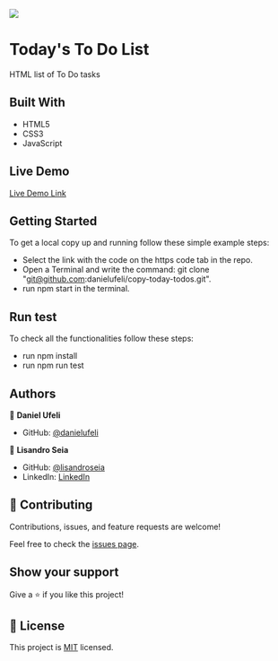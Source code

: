 ![](https://img.shields.io/badge/Microverse-blueviolet)

# Today's To Do List

HTML list of To Do tasks

## Built With

- HTML5
- CSS3
- JavaScript

## Live Demo

[Live Demo Link](https://danielufeli.github.io/copy-today-todos/dist)

## Getting Started

To get a local copy up and running follow these simple example steps:

- Select the link with the code on the https code tab in the repo.
- Open a Terminal and write the command: git clone "git@github.com:danielufeli/copy-today-todos.git".
- run npm start in the terminal.

## Run test

To check all the functionalities follow these steps:

- run npm install
- run npm run test


## Authors

👤 **Daniel Ufeli**

- GitHub: [@danielufeli](https://github.com/danielufeli)

👤 **Lisandro Seia**

- GitHub: [@lisandroseia](https://github.com/lisandroseia)
- LinkedIn: [LinkedIn](https://www.linkedin.com/in/lisandro-seia-295120225/)

## 🤝 Contributing

Contributions, issues, and feature requests are welcome!

Feel free to check the [issues page](../../issues/).

## Show your support

Give a ⭐️ if you like this project!

## 📝 License

This project is [MIT](./MIT.md) licensed.
